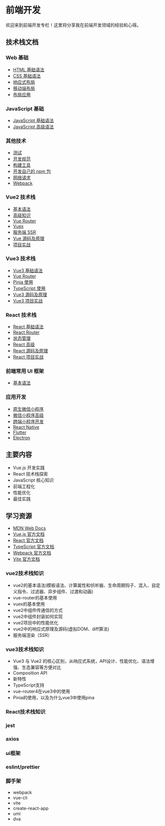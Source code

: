 # 前端开发

欢迎来到前端开发专栏！这里将分享我在前端开发领域的经验和心得。

## 技术栈文档

### Web 基础
- [HTML 基础语法](/frontend/web/base)
- [CSS 基础语法](/frontend/web/css)
- [响应式布局](/frontend/web/bootstrap)
- [移动端布局](/frontend/web/mobile)
- [布局应用](/frontend/web/less)

### JavaScript 基础
- [JavaScript 基础语法](/frontend/js/base)
- [JavaScript 高级语法](/frontend/js/senior)

### 其他技术
- [测试](/frontend/other/jest)
- [开发规范](/frontend/other/standard)
- [构建工具](/frontend/other/tool)
- [开发自己的 npm 包](/frontend/other/npm)
- [网络请求](/frontend/other/axios)
- [Webpack](/frontend/other/webpack)

### Vue2 技术栈
- [基本语法](/frontend/vue2/base)
- [高级知识](/frontend/vue2/senior)
- [Vue Router](/frontend/vue2/router)
- [Vuex](/frontend/vue2/vuex)
- [服务端 SSR](/frontend/vue2/ssr)
- [Vue 源码及原理](/frontend/vue2/source)
- [项目实战](/frontend/vue2/project)

### Vue3 技术栈
- [Vue3 基础语法](/frontend/vue3/base)
- [Vue Router](/frontend/vue3/router)
- [Pinia 使用](/frontend/vue3/pinia)
- [TypeScript 使用](/frontend/vue3/ts)
- [Vue3 源码及原理](/frontend/vue3/source)
- [Vue3 项目实战](/frontend/vue3/project)

### React 技术栈
- [React 基础语法](/frontend/react/base)
- [React Router](/frontend/react/router)
- [状态管理](/frontend/react/redux)
- [React 高级](/frontend/react/senior)
- [React 源码及原理](/frontend/react/source)
- [React 项目实战](/frontend/react/project)

### 前端常用 UI 框架
- [基本语法](/frontend/ui-frameworks)

### 应用开发
- [原生微信小程序](/frontend/weapp/wx)
- [微信小程序高级](/frontend/weapp/senior)
- [跨端小程序开发](/frontend/weapp/uni)
- [React Native](/frontend/weapp/RN)
- [Flutter](/frontend/weapp/Flutter)
- [Electron](/frontend/weapp/Electron)

## 主要内容

- Vue.js 开发实践
- React 技术栈探索
- JavaScript 核心知识
- 前端工程化
- 性能优化
- 最佳实践

## 学习资源

- [MDN Web Docs](https://developer.mozilla.org/)
- [Vue.js 官方文档](https://vuejs.org/)
- [React 官方文档](https://reactjs.org/)
- [TypeScript 官方文档](https://www.typescriptlang.org/)
- [Webpack 官方文档](https://webpack.js.org/)
- [Vite 官方文档](https://vitejs.dev/)

### vue2技术栈知识
  - vue2的基本语法(模板语法、计算属性和侦听器、生命周期钩子、混入、自定义指令、过滤器、异步组件、过渡和动画)
  - vue-router的基本使用
  - vuex的基本使用
  - vue2中组件传通信的方式
  - vue2中组件封装如何实现
  - vue2项目中的性能优化
  - vue2中的响应式原理及源码(虚拟DOM、diff算法)
  - 服务端渲染（SSR）
### vue3技术栈知识
  - Vue3 与 Vue2 的核心区别，从响应式系统，API设计、性能优化、语法增强、生态兼容等方便对比
  - Composition API
  - 新特性
  - TypeScript支持
  - vue-router4在vue3中的使用
  - Pinia的使用，以及为什么vue3中使用pina
### React技术栈知识
### jest
### axios
### ui框架
### eslint/prettier
### 脚手架
- webpack
- vue-cli
- vite
- create-react-app
- umi
- dva


